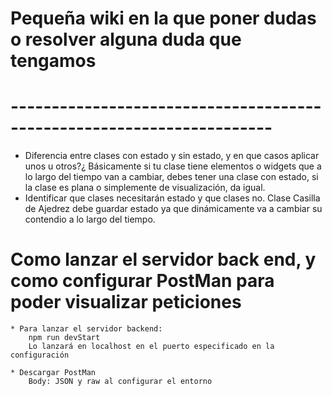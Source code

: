 # Pequeña wiki en la que poner dudas o resolver alguna duda que tengamos #
# ---------------------------------------------------------------------- #

* Diferencia entre clases con estado y sin estado, y en que casos aplicar unos u otros?¿
    Básicamente si tu clase tiene elementos o widgets que a lo largo del tiempo van a cambiar, debes tener una clase con estado, si la
    clase es plana o simplemente de visualización, da igual.
* Identificar que clases necesitarán estado y que clases no.
    Clase Casilla de Ajedrez debe guardar estado ya que dinámicamente va a cambiar su contendio a lo largo del tiempo.


# Como lanzar el servidor back end, y como configurar PostMan para poder visualizar peticiones #
    * Para lanzar el servidor backend:
        npm run devStart
        Lo lanzará en localhost en el puerto especificado en la configuración

    * Descargar PostMan
        Body: JSON y raw al configurar el entorno

